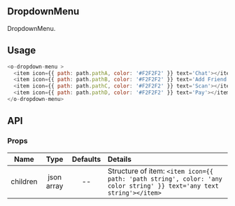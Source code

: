 ## DropdownMenu 

DropdownMenu.

## Usage

```js
<o-dropdown-menu >
  <item icon={{ path: path.pathA, color: '#F2F2F2' }} text='Chat'></item>
  <item icon={{ path: path.pathB, color: '#F2F2F2' }} text='Add Friend'></item>
  <item icon={{ path: path.pathC, color: '#F2F2F2' }} text='Scan'></item>
  <item icon={{ path: path.pathD, color: '#F2F2F2' }} text='Pay'></item>
</o-dropdown-menu>
```

## API

### Props

|  **Name**  | **Type**        | **Defaults**  | **Details**  |
| ------------- |:-------------:|:-----:|:-------------|
| children         | json array|    --       |  Structure of item: `<item icon={{ path: 'path string', color: 'any color string' }} text='any text string'></item>`    |　
